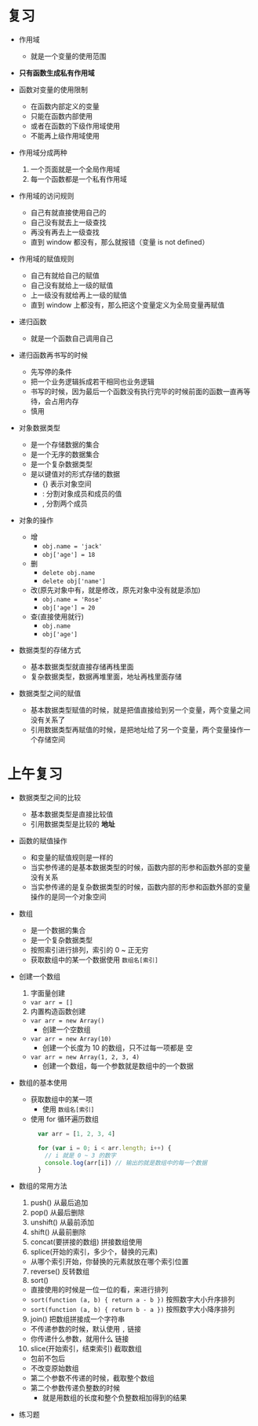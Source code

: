 # 复习

- 作用域
  + 就是一个变量的使用范围

- **只有函数生成私有作用域**

- 函数对变量的使用限制
  + 在函数内部定义的变量
  + 只能在函数内部使用
  + 或者在函数的下级作用域使用
  + 不能再上级作用域使用

- 作用域分成两种
  1. 一个页面就是一个全局作用域
  2. 每一个函数都是一个私有作用域

- 作用域的访问规则
  + 自己有就直接使用自己的
  + 自己没有就去上一级查找
  + 再没有再去上一级查找
  + 直到 window 都没有，那么就报错（变量 is not defined）

- 作用域的赋值规则
  + 自己有就给自己的赋值
  + 自己没有就给上一级的赋值
  + 上一级没有就给再上一级的赋值
  + 直到 window 上都没有，那么把这个变量定义为全局变量再赋值

- 递归函数
  + 就是一个函数自己调用自己

- 递归函数再书写的时候
  + 先写停的条件
  + 把一个业务逻辑拆成若干相同也业务逻辑
  + 书写的时候，因为最后一个函数没有执行完毕的时候前面的函数一直再等待，会占用内存
  + 慎用

- 对象数据类型
  + 是一个存储数据的集合
  + 是一个无序的数据集合
  + 是一个复杂数据类型
  + 是以键值对的形式存储的数据
    + {} 表示对象空间
    + : 分割对象成员和成员的值
    + , 分割两个成员

- 对象的操作
  + 增
    + `obj.name = 'jack'`
    + `obj['age'] = 18`
  + 删
    + `delete obj.name`
    + `delete obj['name']`
  + 改(原先对象中有，就是修改，原先对象中没有就是添加)
    + `obj.name = 'Rose'`
    + `obj['age'] = 20`
  + 查(直接使用就行)
    + `obj.name`
    + `obj['age']`

- 数据类型的存储方式
  + 基本数据类型就直接存储再栈里面
  + 复杂数据类型，数据再堆里面，地址再栈里面存储

- 数据类型之间的赋值
  + 基本数据类型赋值的时候，就是把值直接给到另一个变量，两个变量之间没有关系了
  + 引用数据类型再赋值的时候，是把地址给了另一个变量，两个变量操作一个存储空间

# 上午复习

- 数据类型之间的比较
  + 基本数据类型是直接比较值
  + 引用数据类型是比较的 **地址**

- 函数的赋值操作
  + 和变量的赋值规则是一样的
  + 当实参传递的是基本数据类型的时候，函数内部的形参和函数外部的变量没有关系
  + 当实参传递的是复杂数据类型的时候，函数内部的形参和函数外部的变量操作的是同一个对象空间

- 数组
  + 是一个数据的集合
  + 是一个复杂数据类型
  + 按照索引进行排列，索引的 0 ~ 正无穷
  + 获取数组中的某一个数据使用 `数组名[索引]`

- 创建一个数组
  1. 字面量创建
    + `var arr = []`
  2. 内置构造函数创建
    + `var arr = new Array()`
      + 创建一个空数组
    + `var arr = new Array(10)`
      + 创建一个长度为 10 的数组，只不过每一项都是 空
    + `var arr = new Array(1, 2, 3, 4)`
      + 创建一个数组，每一个参数就是数组中的一个数据

- 数组的基本使用
  + 获取数组中的某一项
    + 使用 `数组名[索引]`
  + 使用 for 循环遍历数组
    ```javascript
      var arr = [1, 2, 3, 4]

      for (var i = 0; i < arr.length; i++) {
        // i 就是 0 ~ 3 的数字
        console.log(arr[i]) // 输出的就是数组中的每一个数据
      }
    ```

- 数组的常用方法
  1. push() 从最后追加
  2. pop() 从最后删除
  3. unshift() 从最前添加
  4. shift() 从最前删除
  5. concat(要拼接的数组) 拼接数组使用
  6. splice(开始的索引，多少个，替换的元素)
    + 从哪个索引开始，你替换的元素就放在哪个索引位置
  7. reverse() 反转数组
  8. sort()
    + 直接使用的时候是一位一位的看，来进行排列
    + `sort(function (a, b) { return a - b })` 按照数字大小升序排列
    + `sort(function (a, b) { return b - a })` 按照数字大小降序排列
  9. join() 把数组拼接成一个字符串
    + 不传递参数的时候，默认使用 `,` 链接
    + 你传递什么参数，就用什么 链接
  10. slice(开始索引，结束索引) 截取数组
    + 包前不包后
    + 不改变原始数组
    + 第二个参数不传递的时候，截取整个数组
    + 第二个参数传递负整数的时候
      + 就是用数组的长度和整个负整数相加得到的结果

- 练习题
